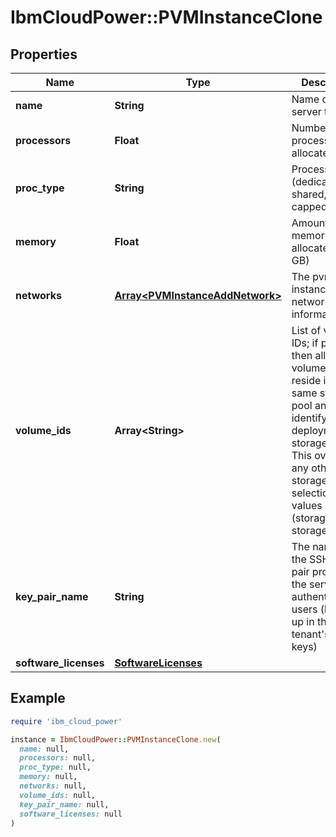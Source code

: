 # IbmCloudPower::PVMInstanceClone

## Properties

| Name | Type | Description | Notes |
| ---- | ---- | ----------- | ----- |
| **name** | **String** | Name of the server to create |  |
| **processors** | **Float** | Number of processors allocated | [optional] |
| **proc_type** | **String** | Processor type (dedicated, shared, capped) | [optional][default to &#39;dedicated&#39;] |
| **memory** | **Float** | Amount of memory allocated (in GB) | [optional] |
| **networks** | [**Array&lt;PVMInstanceAddNetwork&gt;**](PVMInstanceAddNetwork.md) | The pvm instance networks information |  |
| **volume_ids** | **Array&lt;String&gt;** | List of volume IDs; if provided then all the volumes must reside in the same storage pool and identify the deployment storage pool. This overrides any other storage selection values (storagePool, storageAffinity). | [optional] |
| **key_pair_name** | **String** | The name of the SSH key pair provided to the server for authenticating users (looked up in the tenant&#39;s list of keys) | [optional] |
| **software_licenses** | [**SoftwareLicenses**](SoftwareLicenses.md) |  | [optional] |

## Example

```ruby
require 'ibm_cloud_power'

instance = IbmCloudPower::PVMInstanceClone.new(
  name: null,
  processors: null,
  proc_type: null,
  memory: null,
  networks: null,
  volume_ids: null,
  key_pair_name: null,
  software_licenses: null
)
```

